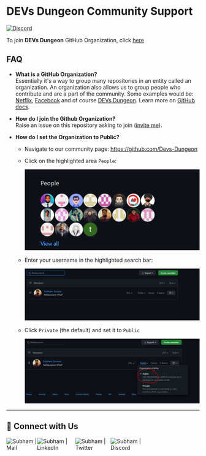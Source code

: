 # DEVs Dungeon Community Support

[![Discord](https://img.shields.io/discord/865937470118297640.svg?logo=discord&colorB=5865F2)](https://discord.gg/ceMXzhfaka)

To join **DEVs Dungeon** GitHub Organization, click [here](https://github.com/Devs-Dungeon/support/issues/new?assignees=&labels=invite+me+to+the+organisation&template=invitation.yml&title=Please+invite+me+to+the+GitHub+Community+Organization)

## FAQ
- **What is a GitHub Organization?**  
Essentially it's a way to group many repositories in an entity called an organization. An organization also allows us to group people who contribute and are a part of the community. Some examples would be: [Netflix](https://github.com/Netflix), [Facebook](https://github.com/facebook) and of course [DEVs Dungeon](https://github.com/Devs-Dungeon).
Learn more on [GitHub docs](https://docs.github.com/en/github/setting-up-and-managing-organizations-and-teams/about-organizations).

- **How do I join the Github Organization?**  
Raise an issue on this repository asking to join ([invite me](https://github.com/Devs-Dungeon/support/issues/new?assignees=&labels=invite+me+to+the+organisation&template=invitation.yml&title=Please+invite+me+to+the+GitHub+Community+Organization)).

- **How do I set the Organization to Public?**
	- Navigate to our community page: https://github.com/Devs-Dungeon
	
	- Click on the highlighted area `People`:
	
		![screenshot](https://github.com/Devs-Dungeon/support/blob/main/.github/IMAGES/people.PNG)
	
	- Enter your username in the highlighted search bar:
	
		![screenshot](https://github.com/Devs-Dungeon/support/blob/main/.github/IMAGES/search.PNG)
	
	- Click `Private` (the default) and set it to `Public`
	
		![Screenshot_20200916_231045](https://github.com/Devs-Dungeon/support/blob/main/.github/IMAGES/public.PNG)
---
## 🔗 Connect with Us
[<img align="left" alt="Subham | Mail" width="80px" src="https://img.shields.io/badge/Gmail-D14836?style=for-the-badge&logo=gmail&logoColor=white" />][mail]
[<img align="left" alt="Subham | LinkedIn" width="100px" src="https://img.shields.io/badge/LinkedIn-0077B5?style=for-the-badge&logo=linkedin&logoColor=white" />][linkedin]
[<img align="left" alt="Subham | Twitter" width="92px" src="https://img.shields.io/badge/Twitter-1DA1F2?style=for-the-badge&logo=twitter&logoColor=white" />][twitter]
[<img align="left" alt="Subham | Discord" width="92px" src="https://img.shields.io/badge/Discord-5865F2?style=for-the-badge&logo=discord&logoColor=white" />][discord]

[mail]: mailto:devs.dungeon.community@gmail.com
[linkedin]: https://www.linkedin.com/company/devs-dungeon/
[twitter]: https://twitter.com/devs_dungeon
[discord]: https://discord.gg/ceMXzhfaka

